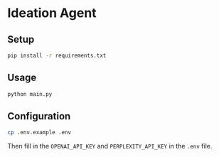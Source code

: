 # Ideation Agent

## Setup

```bash
pip install -r requirements.txt
```

## Usage

```bash
python main.py
```

## Configuration

```bash
cp .env.example .env
```

Then fill in the `OPENAI_API_KEY` and `PERPLEXITY_API_KEY` in the `.env` file.
